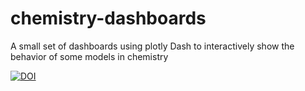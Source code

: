 # chemistry-dashboards 

A small set of dashboards using plotly Dash to interactively show the behavior of some models in chemistry

[![DOI](https://zenodo.org/badge/633466686.svg)](https://zenodo.org/doi/10.5281/zenodo.7970977)

